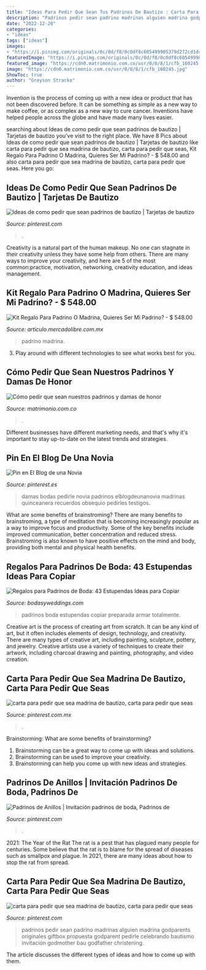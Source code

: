 ```yaml
---
title: "Ideas Para Pedir Que Sean Tus Padrinos De Bautizo : Carta Para Pedir Que Sea Madrina De Bautizo, Carta Para Pedir Que Seas"
description: "Padrinos pedir sean padrino madrinas alguien madrina godparents originales giftbox propuesta godparent pedirle celebrando bautismo invitación godmother bau godfather christening"
date: "2022-12-20"
categories:
- "ideas"
tags: ["ideas"]
images:
- "https://i.pinimg.com/originals/0c/0d/f8/0c0df8c605499905379d272cd1d4b5c2.jpg"
featuredImage: "https://i.pinimg.com/originals/0c/0d/f8/0c0df8c605499905379d272cd1d4b5c2.jpg"
featured_image: "https://cdn0.matrimonio.com.co/usr/0/0/8/1/cfb_160245.jpg"
image: "https://cdn0.matrimonio.com.co/usr/0/0/8/1/cfb_160245.jpg"
ShowToc: true
author: "Greyson Stracke"
---
```



Invention is the process of coming up with a new idea or product that has not been discovered before. It can be something as simple as a new way to make coffee, or as complex as a new way to cure cancer. Inventions have helped people across the globe and have made many lives easier.

	

		
searching about Ideas de como pedir que sean padrinos de bautizo | Tarjetas de bautizo you've visit to the right place. We have 8 Pics about Ideas de como pedir que sean padrinos de bautizo | Tarjetas de bautizo like carta para pedir que sea madrina de bautizo, carta para pedir que seas, Kit Regalo Para Padrino O Madrina, Quieres Ser Mi Padrino? - $ 548.00 and also carta para pedir que sea madrina de bautizo, carta para pedir que seas. Here you go:
		
    
## Ideas De Como Pedir Que Sean Padrinos De Bautizo | Tarjetas De Bautizo

<img loading=lazy src="https://i.pinimg.com/originals/2d/5f/8a/2d5f8a656b964ce2f7cb7f957e9ac43f.jpg" onerror="this.onerror=null;this.src='https://tse3.mm.bing.net/th?id=OIP.8b6mvyjlsleMSFjYCw127gHaJ4&amp;pid=15.1';" alt="Ideas de como pedir que sean padrinos de bautizo | Tarjetas de bautizo">

_Source: pinterest.com_

>. 

	

Creativity is a natural part of the human makeup. No one can stagnate in their creativity unless they have some help from others. There are many ways to improve your creativity, and here are 5 of the most common:practice, motivation, networking, creativity education, and ideas management.

    
## Kit Regalo Para Padrino O Madrina, Quieres Ser Mi Padrino? - $ 548.00

<img loading=lazy src="https://http2.mlstatic.com/kit-regalo-para-padrino-o-madrina-quieres-ser-mi-padrino-D_NQ_NP_805046-MLM26957752612_032018-F.jpg" onerror="this.onerror=null;this.src='https://tse1.mm.bing.net/th?id=OIP.w08Rpc7wRqzkGOLNHCNwLwHaJ4&amp;pid=15.1';" alt="Kit Regalo Para Padrino O Madrina, Quieres Ser Mi Padrino? - $ 548.00">

_Source: articulo.mercadolibre.com.mx_

>padrino madrina. 

	

3. Play around with different technologies to see what works best for you. 

    
## Cómo Pedir Que Sean Nuestros Padrinos Y Damas De Honor

<img loading=lazy src="https://cdn0.matrimonio.com.co/usr/0/0/8/1/cfb_160245.jpg" onerror="this.onerror=null;this.src='https://tse1.mm.bing.net/th?id=OIP.qkTI1Dtp4f883L-eKbUXKQHaHQ&amp;pid=15.1';" alt="Cómo pedir que sean nuestros padrinos y damas de honor">

_Source: matrimonio.com.co_

>. 

	

Different businesses have different marketing needs, and that's why it's important to stay up-to-date on the latest trends and strategies.

    
## Pin En El Blog De Una Novia

<img loading=lazy src="https://i.pinimg.com/originals/0c/0d/f8/0c0df8c605499905379d272cd1d4b5c2.jpg" onerror="this.onerror=null;this.src='https://tse4.mm.bing.net/th?id=OIP.2FL4-kEeOUIRblQmPG_NTAHaHa&amp;pid=15.1';" alt="Pin en El Blog de una Novia">

_Source: pinterest.es_

>damas bodas pedirle novia padrinos elblogdeunanovia madrinas quinceanera recuerdos obsequio pedirles testigos. 

	

What are some benefits of brainstroming?
There are many benefits to brainstroming, a type of meditation that is becoming increasingly popular as a way to improve focus and productivity. Some of the key benefits include improved communication, better concentration and reduced stress. Brainstroming is also known to have positive effects on the mind and body, providing both mental and physical health benefits.

    
## Regalos Para Padrinos De Boda: 43 Estupendas Ideas Para Copiar

<img loading=lazy src="https://bodasyweddings.com/wp-content/uploads/2016/06/caja-de-regalos-para-padrinos-de-boda-529x705.jpg" onerror="this.onerror=null;this.src='https://tse1.mm.bing.net/th?id=OIP.vUboODKVnkCrCmHJRN55yQHaJ3&amp;pid=15.1';" alt="Regalos para Padrinos de Boda: 43 Estupendas Ideas para Copiar">

_Source: bodasyweddings.com_

>padrinos boda estupendas copiar preparada armar totalmente. 

	

Creative art is the process of creating art from scratch. It can be any kind of art, but it often includes elements of design, technology, and creativity. There are many types of creative art, including painting, sculpture, pottery, and jewelry. Creative artists use a variety of techniques to create their artwork, including charcoal drawing and painting, photography, and video creation.

    
## Carta Para Pedir Que Sea Madrina De Bautizo, Carta Para Pedir Que Seas

<img loading=lazy src="https://i.pinimg.com/736x/99/bc/5e/99bc5eb54010a98b020a82ccd16d67ba.jpg" onerror="this.onerror=null;this.src='https://tse1.mm.bing.net/th?id=OIP.6yK6b5oH3IpSQ-Zdn5dcigHaJ4&amp;pid=15.1';" alt="carta para pedir que sea madrina de bautizo, carta para pedir que seas">

_Source: pinterest.com.mx_

>. 

	

Brainstorming: What are some benefits of brainstorming?
1. Brainstorming can be a great way to come up with ideas and solutions.
2. Brainstorming can be used to improve your creativity.
3. Brainstorming can help you come up with new ideas and strategies.

    
## Padrinos De Anillos | Invitación Padrinos De Boda, Padrinos De

<img loading=lazy src="https://i.pinimg.com/736x/d2/1d/9f/d21d9f23d283d8bcf7533ff1170d5da7.jpg" onerror="this.onerror=null;this.src='https://tse1.mm.bing.net/th?id=OIP.9jnzWHdia5qHM3c9upGMcwHaJ3&amp;pid=15.1';" alt="Padrinos de Anillos | Invitación padrinos de boda, Padrinos de">

_Source: pinterest.com_

>. 

	

2021: The Year of the Rat
The rat is a pest that has plagued many people for centuries. Some believe that the rat is to blame for the spread of diseases such as smallpox and plague. In 2021, there are many ideas about how to stop the rat from spread.

    
## Carta Para Pedir Que Sea Madrina De Bautizo, Carta Para Pedir Que Seas

<img loading=lazy src="https://i.pinimg.com/736x/51/27/01/512701d9bad0a1bd0d35be736bbeeda0.jpg" onerror="this.onerror=null;this.src='https://tse1.mm.bing.net/th?id=OIP.iBsWE-HJWhMnxFKbQ_KjgwHaJ2&amp;pid=15.1';" alt="carta para pedir que sea madrina de bautizo, carta para pedir que seas">

_Source: pinterest.com_

>padrinos pedir sean padrino madrinas alguien madrina godparents originales giftbox propuesta godparent pedirle celebrando bautismo invitación godmother bau godfather christening. 

	

The article discusses the different types of ideas and how to come up with them.

